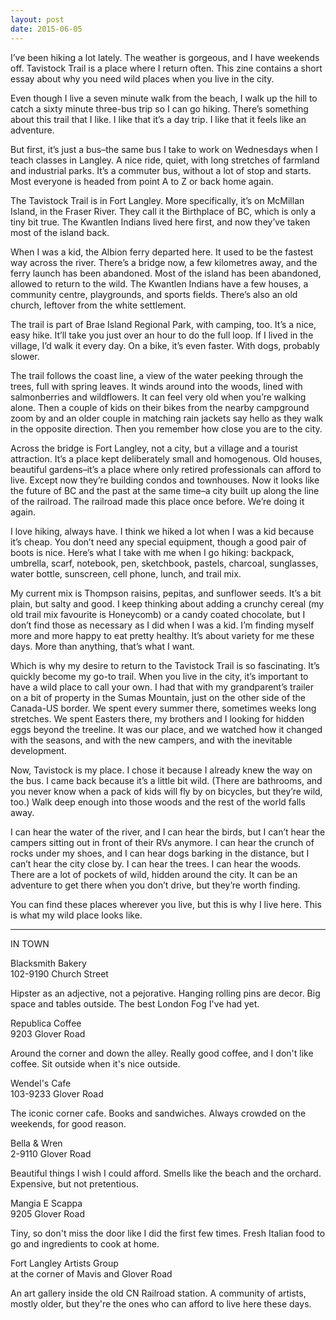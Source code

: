 ```yaml
---
layout: post
date: 2015-06-05
---
```


I’ve been hiking a lot lately. The weather is gorgeous, and I have weekends off. Tavistock Trail is a place where I return often. This zine contains a short essay about why you need wild places when you live in the city.

Even though I live a seven minute walk from the beach, I walk up the hill to catch a sixty minute three-bus trip so I can go hiking. There’s something about this trail that I like. I like that it’s a day trip. I like that it feels like an adventure.

But first, it’s just a bus–the same bus I take to work on Wednesdays when I teach classes in Langley. A nice ride, quiet, with long stretches of farmland and industrial parks. It’s a commuter bus, without a lot of stop and starts. Most everyone is headed from point A to Z or back home again.

The Tavistock Trail is in Fort Langley. More specifically, it’s on McMillan Island, in the Fraser River. They call it the Birthplace of BC, which is only a tiny bit true. The Kwantlen Indians lived here first, and now they’ve taken most of the island back.

When I was a kid, the Albion ferry departed here. It used to be the fastest way across the river. There’s a bridge now, a few kilometres away, and the ferry launch has been abandoned. Most of the island has been abandoned, allowed to return to the wild. The Kwantlen Indians have a few houses, a community centre, playgrounds, and sports fields. There’s also an old church, leftover from the white settlement.

The trail is part of Brae Island Regional Park, with camping, too. It’s a nice, easy hike. It’ll take you just over an hour to do the full loop. If I lived in the village, I’d walk it every day. On a bike, it’s even faster. With dogs, probably slower.

The trail follows the coast line, a view of the water peeking through the trees, full with spring leaves. It winds around into the woods, lined with salmonberries and wildflowers. It can feel very old when you’re walking alone. Then a couple of kids on their bikes from the nearby campground zoom by and an older couple in matching rain jackets say hello as they walk in the opposite direction. Then you remember how close you are to the city.

Across the bridge is Fort Langley, not a city, but a village and a tourist attraction. It’s a place kept deliberately small and homogenous. Old houses, beautiful gardens–it’s a place where only retired professionals can afford to live. Except now they’re building condos and townhouses. Now it looks like the future of BC and the past at the same time–a city built up along the line of the railroad. The railroad made this place once before. We’re doing it again.

I love hiking, always have. I think we hiked a lot when I was a kid because it’s cheap. You don’t need any special equipment, though a good pair of boots is nice. Here’s what I take with me when I go hiking: backpack, umbrella, scarf, notebook, pen, sketchbook, pastels, charcoal, sunglasses, water bottle, sunscreen, cell phone, lunch, and trail mix.

My current mix is Thompson raisins, pepitas, and sunflower seeds. It’s a bit plain, but salty and good. I keep thinking about adding a crunchy cereal (my old trail mix favourite is Honeycomb) or a candy coated chocolate, but I don’t find those as necessary as I did when I was a kid. I’m finding myself more and more happy to eat pretty healthy. It’s about variety for me these days. More than anything, that’s what I want.

Which is why my desire to return to the Tavistock Trail is so fascinating. It’s quickly become my go-to trail. When you live in the city, it’s important to have a wild place to call your own. I had that with my grandparent’s trailer on a bit of property in the Sumas Mountain, just on the other side of the Canada-US border. We spent every summer there, sometimes weeks long stretches. We spent Easters there, my brothers and I looking for hidden eggs beyond the treeline. It was our place, and we watched how it changed with the seasons, and with the new campers, and with the inevitable development.

Now, Tavistock is my place. I chose it because I already knew the way on the bus. I came back because it’s a little bit wild. (There are bathrooms, and you never know when a pack of kids will fly by on bicycles, but they’re wild, too.) Walk deep enough into those woods and the rest of the world falls away.

I can hear the water of the river, and I can hear the birds, but I can’t hear the campers sitting out in front of their RVs anymore. I can hear the crunch of rocks under my shoes, and I can hear dogs barking in the distance, but I can’t hear the city close by. I can hear the trees. I can hear the woods. There are a lot of pockets of wild, hidden around the city. It can be an adventure to get there when you don’t drive, but they’re worth finding.

You can find these places wherever you live, but this is why I live here. This is what my wild place looks like.

---

IN TOWN

Blacksmith Bakery  
102-9190 Church Street

Hipster as an adjective, not a pejorative. Hanging rolling pins are decor. Big space and tables outside. The best London Fog I've had yet.

Republica Coffee  
9203 Glover Road

Around the corner and down the alley. Really good coffee, and I don't like coffee. Sit outside when it's nice outside.

Wendel's Cafe  
103-9233 Glover Road

The iconic corner cafe. Books and sandwiches. Always crowded on the weekends, for good reason.

Bella & Wren  
2-9110 Glover Road

Beautiful things I wish I could afford. Smells like the beach and the orchard. Expensive, but not pretentious. 

Mangia E Scappa  
9205 Glover Road

Tiny, so don't miss the door like I did the first few times. Fresh Italian food to go and ingredients to cook at home.

Fort Langley Artists Group   
at the corner of Mavis and Glover Road

An art gallery inside the old CN Railroad station. A community of artists, mostly older, but they're the ones who can afford to live here these days.
